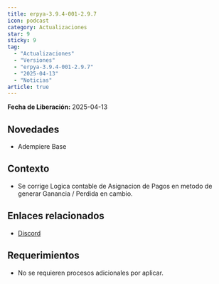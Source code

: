 ```yaml
---
title: erpya-3.9.4-001-2.9.7
icon: podcast
category: Actualizaciones
star: 9
sticky: 9
tag:
  - "Actualizaciones"
  - "Versiones"
  - "erpya-3.9.4-001-2.9.7"
  - "2025-04-13"
  - "Noticias"
article: true
---
```


**Fecha de Liberación:** 2025-04-13

## Novedades

- Adempiere Base

## Contexto

- Se corrige Logica contable de Asignacion de Pagos en metodo de generar Ganancia / Perdida en cambio.

## Enlaces relacionados

- [Discord](https://discord.com/channels/882964599874420796/1354116459864916099)

## Requerimientos

- No se requieren procesos adicionales por aplicar.

